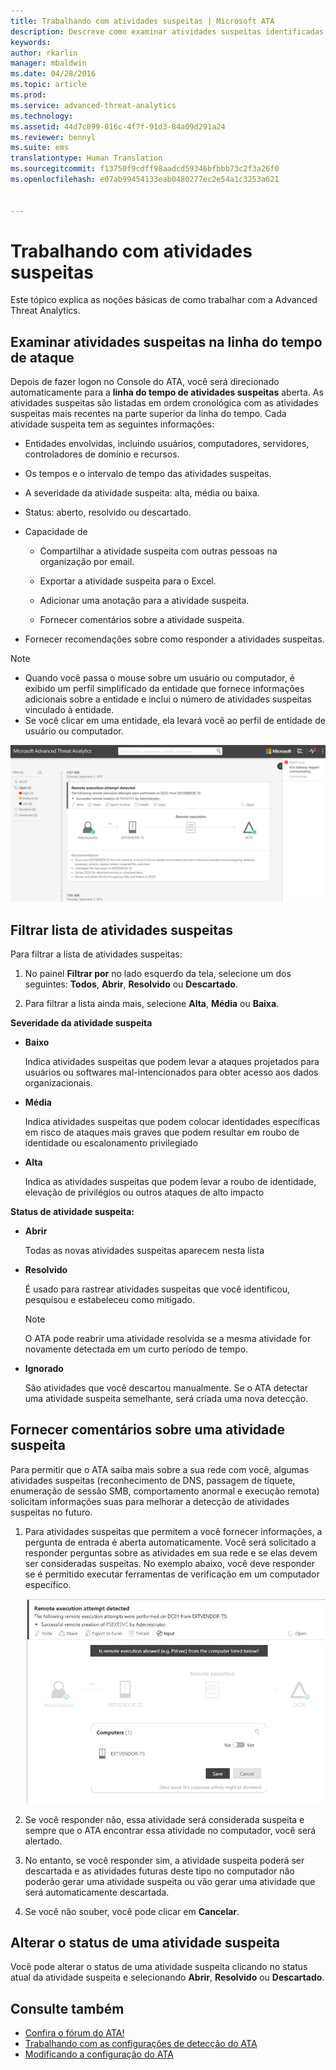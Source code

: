 ```yaml
---
title: Trabalhando com atividades suspeitas | Microsoft ATA
description: Descreve como examinar atividades suspeitas identificadas pelo ATA
keywords: 
author: rkarlin
manager: mbaldwin
ms.date: 04/28/2016
ms.topic: article
ms.prod: 
ms.service: advanced-threat-analytics
ms.technology: 
ms.assetid: 44d7c899-816c-4f7f-91d3-84a09d291a24
ms.reviewer: bennyl
ms.suite: ems
translationtype: Human Translation
ms.sourcegitcommit: f13750f9cdff98aadcd59346bfbbb73c2f3a26f0
ms.openlocfilehash: e07ab99454133eab0480277ec2e54a1c3253a621


---
```


# Trabalhando com atividades suspeitas
Este tópico explica as noções básicas de como trabalhar com a Advanced Threat Analytics.

## Examinar atividades suspeitas na linha do tempo de ataque
Depois de fazer logon no Console do ATA, você será direcionado automaticamente para a **linha do tempo de atividades suspeitas** aberta. As atividades suspeitas são listadas em ordem cronológica com as atividades suspeitas mais recentes na parte superior da linha do tempo.
Cada atividade suspeita tem as seguintes informações:

-   Entidades envolvidas, incluindo usuários, computadores, servidores, controladores de domínio e recursos.

-   Os tempos e o intervalo de tempo das atividades suspeitas.

-   A severidade da atividade suspeita: alta, média ou baixa.

-   Status: aberto, resolvido ou descartado.

-   Capacidade de

    -   Compartilhar a atividade suspeita com outras pessoas na organização por email.

    -   Exportar a atividade suspeita para o Excel.

    -   Adicionar uma anotação para a atividade suspeita.

    -   Fornecer comentários sobre a atividade suspeita.

-   Fornecer recomendações sobre como responder a atividades suspeitas.

> [!NOTE]
> -   Quando você passa o mouse sobre um usuário ou computador, é exibido um perfil simplificado da entidade que fornece informações adicionais sobre a entidade e inclui o número de atividades suspeitas vinculado à entidade.
> -   Se você clicar em uma entidade, ela levará você ao perfil de entidade de usuário ou computador.

![Imagem da linha do tempo das atividades suspeitas do ATA](media/ATA-Suspicious-Activity-Timeline.JPG)

## Filtrar lista de atividades suspeitas
Para filtrar a lista de atividades suspeitas:

1.  No painel **Filtrar por** no lado esquerdo da tela, selecione um dos seguintes: **Todos**, **Abrir**, **Resolvido** ou **Descartado**.

2.  Para filtrar a lista ainda mais, selecione **Alta**, **Média** ou **Baixa**.

**Severidade da atividade suspeita**

-   **Baixo**

    Indica atividades suspeitas que podem levar a ataques projetados para usuários ou softwares mal-intencionados para obter acesso aos dados organizacionais.

-   **Média**

    Indica atividades suspeitas que podem colocar identidades específicas em risco de ataques mais graves que podem resultar em roubo de identidade ou escalonamento privilegiado

-   **Alta**

    Indica as atividades suspeitas que podem levar a roubo de identidade, elevação de privilégios ou outros ataques de alto impacto

**Status de atividade suspeita:**

-   **Abrir**

    Todas as novas atividades suspeitas aparecem nesta lista

-   **Resolvido**

    É usado para rastrear atividades suspeitas que você identificou, pesquisou e estabeleceu como mitigado.

    > [!NOTE]
    > O ATA pode reabrir uma atividade resolvida se a mesma atividade for novamente detectada em um curto período de tempo.

-   **Ignorado**

    São atividades que você descartou manualmente. Se o ATA detectar uma atividade suspeita semelhante, será criada uma nova detecção.

## Fornecer comentários sobre uma atividade suspeita
Para permitir que o ATA saiba mais sobre a sua rede com você, algumas atividades suspeitas (reconhecimento de DNS, passagem de tíquete, enumeração de sessão SMB, comportamento anormal e execução remota) solicitam informações suas para melhorar a detecção de atividades suspeitas no futuro.

1.  Para atividades suspeitas que permitem a você fornecer informações, a pergunta de entrada é aberta automaticamente. Você será solicitado a responder perguntas sobre as atividades em sua rede e se elas devem ser consideradas suspeitas. No exemplo abaixo, você deve responder se é permitido executar ferramentas de verificação em um computador específico.

    ![O ATA fornece informações para uma imagem de atividades suspeitas](media/ATA-Input.JPG)

2.  Se você responder não, essa atividade será considerada suspeita e sempre que o ATA encontrar essa atividade no computador, você será alertado.

3.  No entanto, se você responder sim, a atividade suspeita poderá ser descartada e as atividades futuras deste tipo no computador não poderão gerar uma atividade suspeita ou vão gerar uma atividade que será automaticamente descartada.

4.  Se você não souber, você pode clicar em **Cancelar**.

## Alterar o status de uma atividade suspeita
Você pode alterar o status de uma atividade suspeita clicando no status atual da atividade suspeita e selecionando **Abrir**, **Resolvido** ou **Descartado**.

## Consulte também
- [Confira o fórum do ATA!](https://social.technet.microsoft.com/Forums/security/home?forum=mata)
- [Trabalhando com as configurações de detecção do ATA](working-with-detection-settings.md)
- [Modificando a configuração do ATA](modifying-ata-configuration.md)



<!--HONumber=Jul16_HO4-->


